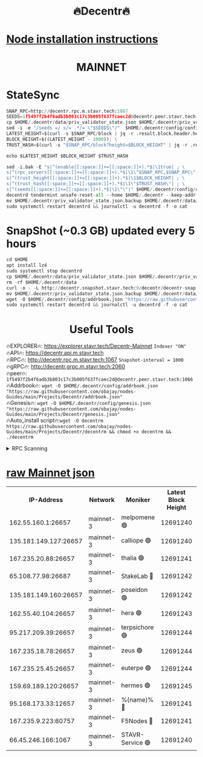 <h1 align="center"> 🔥Decentr🔥</h1>

[Node installation instructions](https://github.com/obajay/nodes-Guides/tree/main/Projects/Decentr)
=
<h1 align="center"> MAINNET</h1>

# StateSync
```python
SNAP_RPC=http://decentr.rpc.m.stavr.tech:1067
SEEDS=1f5497f2b4f6adb3b803c17c3b005f637fcaec2d@decentr.peer.stavr.tech:1066
cp $HOME/.decentr/data/priv_validator_state.json $HOME/.decentr/priv_validator_state.json.backup
sed -i -e "/seeds =/ s/= .*/= \"$SEEDS\"/"  $HOME/.decentr/config/config.toml
LATEST_HEIGHT=$(curl -s $SNAP_RPC/block | jq -r .result.block.header.height); \
BLOCK_HEIGHT=$((LATEST_HEIGHT - 1000)); \
TRUST_HASH=$(curl -s "$SNAP_RPC/block?height=$BLOCK_HEIGHT" | jq -r .result.block_id.hash)

echo $LATEST_HEIGHT $BLOCK_HEIGHT $TRUST_HASH

sed -i.bak -E "s|^(enable[[:space:]]+=[[:space:]]+).*$|\1true| ; \
s|^(rpc_servers[[:space:]]+=[[:space:]]+).*$|\1\"$SNAP_RPC,$SNAP_RPC\"| ; \
s|^(trust_height[[:space:]]+=[[:space:]]+).*$|\1$BLOCK_HEIGHT| ; \
s|^(trust_hash[[:space:]]+=[[:space:]]+).*$|\1\"$TRUST_HASH\"| ; \
s|^(seeds[[:space:]]+=[[:space:]]+).*$|\1\"\"|" $HOME/.decentr/config/config.toml
decentrd tendermint unsafe-reset-all --home $HOME/.decentr --keep-addr-book
mv $HOME/.decentr/priv_validator_state.json.backup $HOME/.decentr/data/priv_validator_state.json
sudo systemctl restart decentrd && journalctl -u decentrd -f -o cat
```
# SnapShot (~0.3 GB) updated every 5 hours
```python
cd $HOME
apt install lz4
sudo systemctl stop decentrd
cp $HOME/.decentr/data/priv_validator_state.json $HOME/.decentr/priv_validator_state.json.backup
rm -rf $HOME/.decentr/data
curl -o - -L http://decentr.snapshot.stavr.tech:9/decentr/decentr-snap.tar.lz4 | lz4 -c -d - | tar -x -C $HOME/.decentr --strip-components 2
mv $HOME/.decentr/priv_validator_state.json.backup $HOME/.decentr/data/priv_validator_state.json
wget -O $HOME/.decentr/config/addrbook.json "https://raw.githubusercontent.com/obajay/nodes-Guides/main/Projects/Decentr/addrbook.json"
sudo systemctl restart decentrd && journalctl -u decentrd -f -o cat
```

 <h1 align="center"> Useful Tools</h1>

🔥EXPLORER🔥:     https://explorer.stavr.tech/Decentr-Mainnet        `Indexer "ON"` \
🔥API🔥:          https://decentr.api.m.stavr.tech \
🔥RPC🔥:          http://decentr.rpc.m.stavr.tech:1067              `Snapshot-interval = 1000` \
🔥gRPC🔥:         http://decentr.grpc.m.stavr.tech:2060 \
🔥peer🔥:         `1f5497f2b4f6adb3b803c17c3b005f637fcaec2d@decentr.peer.stavr.tech:1066` \
🔥Addrbook🔥:  `wget -O $HOME/.decentr/config/addrbook.json "https://raw.githubusercontent.com/obajay/nodes-Guides/main/Projects/Decentr/addrbook.json"` \
🔥Genesis🔥:  `wget -O $HOME/.decentr/config/genesis.json "https://raw.githubusercontent.com/obajay/nodes-Guides/main/Projects/Decentr/genesis.json"` \
🔥Auto_install script🔥:`wget -O decentrm https://raw.githubusercontent.com/obajay/nodes-Guides/main/Projects/Decentr/decentrm && chmod +x decentrm && ./decentrm`

<details>
<summary>RPC Scanning</summary>

<h2 align="center"> We scan nodes in real time every 4 hours. And we provide the final result of RPC endpoints.
We cannot influence the operation of these nodes in any way. </h2>


```python
If Voting Power is higher than 0 --> then the Node is a validator of the network and may be subject to attack and be a potential threat to the chain.
```
```python
We marked such validators with a red symbol
```

</details>

[raw Mainnet json](https://rpc-check.decentrm.stavr.tech/decentrm/rpc-decentrm-result.json)
=



<table><tr><th>IP-Address</th><th>Network</th><th>Moniker</th><th>Latest Block Height</th><th>Earliest Block Height</th><th>Catching Up</th><th>Tx Index</th><th>Voting Power</th><th>Scan Time</th></tr><tr><td>162.55.160.1:26657</td><td>mainnet-3</td><td>melpomene 🟢</td><td>12691240</td><td>1688950</td><td>False</td><td>on</td><td>0</td><td>2024-02-01T10:48:33.647480701UTC</td></tr><tr><td>135.181.149.127:26657</td><td>mainnet-3</td><td>calliope 🟢</td><td>12691240</td><td>1688950</td><td>False</td><td>on</td><td>0</td><td>2024-02-01T10:48:36.112351975UTC</td></tr><tr><td>167.235.20.88:26657</td><td>mainnet-3</td><td>thalia 🟢</td><td>12691241</td><td>1688950</td><td>False</td><td>on</td><td>0</td><td>2024-02-01T10:48:42.218308946UTC</td></tr><tr><td>65.108.77.98:26687</td><td>mainnet-3</td><td>StakeLab 🔴</td><td>12691242</td><td>1688950</td><td>False</td><td>on</td><td>5646348</td><td>2024-02-01T10:48:42.594080994UTC</td></tr><tr><td>135.181.149.160:26657</td><td>mainnet-3</td><td>poseidon 🟢</td><td>12691242</td><td>1688950</td><td>False</td><td>on</td><td>0</td><td>2024-02-01T10:48:47.357036395UTC</td></tr><tr><td>162.55.40.104:26657</td><td>mainnet-3</td><td>hera 🟢</td><td>12691243</td><td>1688950</td><td>False</td><td>on</td><td>0</td><td>2024-02-01T10:48:49.851678055UTC</td></tr><tr><td>95.217.209.39:26657</td><td>mainnet-3</td><td>terpsichore 🟢</td><td>12691244</td><td>1688950</td><td>False</td><td>on</td><td>0</td><td>2024-02-01T10:48:54.388201405UTC</td></tr><tr><td>167.235.18.78:26657</td><td>mainnet-3</td><td>zeus 🟢</td><td>12691244</td><td>1688950</td><td>False</td><td>on</td><td>0</td><td>2024-02-01T10:48:59.060001109UTC</td></tr><tr><td>167.235.25.45:26657</td><td>mainnet-3</td><td>euterpe 🟢</td><td>12691244</td><td>1688950</td><td>False</td><td>on</td><td>0</td><td>2024-02-01T10:48:59.390651778UTC</td></tr><tr><td>159.69.189.120:26657</td><td>mainnet-3</td><td>hermes 🟢</td><td>12691245</td><td>1688950</td><td>False</td><td>on</td><td>0</td><td>2024-02-01T10:49:01.771620080UTC</td></tr><tr><td>95.168.173.33:12657</td><td>mainnet-3</td><td>%{name}% 🔴</td><td>12691241</td><td>8964001</td><td>False</td><td>on</td><td>4262914</td><td>2024-02-01T10:48:37.417619634UTC</td></tr><tr><td>167.235.9.223:60757</td><td>mainnet-3</td><td>F5Nodes 🔴</td><td>12691241</td><td>12380001</td><td>False</td><td>off</td><td>562</td><td>2024-02-01T10:48:37.737973000UTC</td></tr><tr><td>66.45.246.166:1067</td><td>mainnet-3</td><td>STAVR-Service 🟢</td><td>12691240</td><td>12647001</td><td>False</td><td>on</td><td>0</td><td>2024-02-01T10:48:36.794402566UTC</td></tr></table>